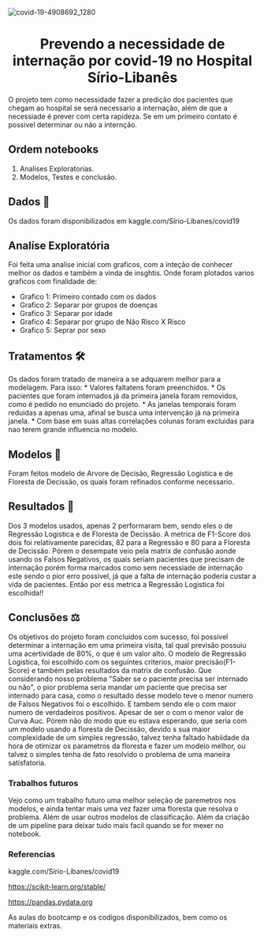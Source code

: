 
![covid-19-4908692_1280](https://user-images.githubusercontent.com/56181068/155827749-3d2d4542-9084-4cff-a57c-8c82f160b95b.jpg)



<h1 align="center"> Prevendo a necessidade de internação por covid-19 no Hospital Sírio-Libanês </h1>



O projeto tem como necessidade fazer a predição dos pacientes que chegam ao hospital se será necessario a internação, além de que a necessiade é prever com certa rapideza. Se em um primeiro contato é possivel determinar ou não a internção.

## Ordem notebooks
 1. Analises Exploratorias.
 2. Modelos, Testes e conclusão.

## Dados :game_die:

Os dados foram disponibilizados em kaggle.com/Sírio-Libanes/covid19

## Analíse Exploratória
Foi feita uma analise inicial com graficos, com a inteção de conhecer melhor os dados e também a vinda de insghtis. Onde foram plotados varios graficos com finalidade de:
  * Grafico 1: Primeiro contado com os dados
  * Grafico 2: Separar por grupos de doenças
  * Grafico 3: Separar por idade
  * Grafico 4: Separar por grupo de Não Risco X Risco
  * Grafico 5: Seprar por sexo
 
## Tratamentos :hammer_and_wrench:
Os dados foram tratado de maneira a se adquarem melhor para a modelagem.
 Para isso:
    * Valores faltatens foram preenchidos.
    * Os pacientes que foram internados já da primeira janela foram removidos, como é pedido no enunciado do projeto.
    * As janelas temporais foram reduidas a apenas uma, afinal se busca uma intervenção já na primeira janela.
    * Com base em suas altas correlações colunas foram excluidas para nao terem grande influencia no modelo.

## Modelos :brain: 
Foram feitos modelo de Arvore de Decisão, Regressão Logistica e de Floresta de Decissão, os quais foram refinados conforme necessario.
 
## Resultados :dart:
Dos 3 modelos usados, apenas 2 performaram bem, sendo eles o de Regressão Logistica e de Floresta de Decissão.
A metrica de F1-Score dos dois foi relativamente parecidas, 82 para a Regressão e 80 para a Floresta de Decissão. Pórem o desempate veio pela matrix de confusão aonde usando os Falsos Negativos, os quais seriam pacientes que precisam de internação porém forma marcados como sem necessiade de internação  este sendo o pior erro possivel, já que a falta de internação poderia custar a vida de pacientes. Então por ess metrica a Regressão Logistica foi escolhida!!


## Conclusões :balance_scale:

Os objetivos do projeto foram concluidos com sucesso, foi possivel determinar a internação em uma primeira visita, tal qual previsão possuiu uma acertividade de 80%, o que é um valor alto.
O modelo de Regressão Logistica, foi escolhido com os seguintes criterios, maior precisão(F1-Score) e também pelas resultados da matrix de confusão. Que considerando nosso problema "Saber se o paciente precisa ser internado ou não", o pior problema seria mandar um paciente que precisa ser internado para casa, como o resultado desse modelo teve o menor numero de Falsos Negativos foi o escolhido. E tambem sendo ele o com maior numero de verdadeiros positivos. Apesar de ser o com o menor valor de Curva Auc.
Pórem não do modo que eu estava esperando, que seria com um modelo usando a floresta  de Decissão, devido s sua maior complexidade de um simples regressão, talvez tenha faltado habiidade da hora de otimizar os parametros da floresta e fazer um modelo melhor, ou talvez o simples tenha de fato resolvido o problema de uma maneira satisfatoria.

### Trabalhos futuros
Vejo como um trabalho futuro uma melhor seleção de paremetros nos modelos, e ainda tentar mais uma vez fazer uma floresta que resolva o problema. Além de usar outros modelos de classificação. Além da criação de um pipeline para deixar tudo mais facil quando se for mexer no notebook.


### Referencias 
kaggle.com/Sírio-Libanes/covid19

https://scikit-learn.org/stable/

https://pandas.pydata.org

As aulas do bootcamp e os codigos disponibilizados, bem como os materiais extras.







